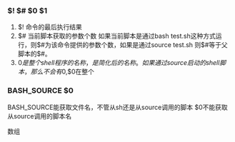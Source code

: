 ### $! $# $0 $1
1. $! 命令的最后执行结果
2. $# 当前脚本获取的参数个数
    如果当前脚本是通过bash test.sh这种方式运行，则$#为该命令提供的参数个数，如果是通过source test.sh 则$#等于父脚本的$#。
3. $0是整个shell程序的名称，是简化后的名称。如果通过source 启动的shell脚本，那么不会有$0,$0在整个    
### BASH_SOURCE $0
BASH_SOURCE能获取文件名，不管从sh还是从source调用的脚本
$0不能获取从source调用的脚本名

数组
